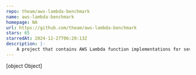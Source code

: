 ```yaml
---
repo: theam/aws-lambda-benchmark
name: aws-lambda-benchmark
homepage: NA
url: https://github.com/theam/aws-lambda-benchmark
stars: 65
starredAt: 2024-12-27T06:20:13Z
description: |-
    A project that contains AWS Lambda function implementations for several runtimes e.g. Nodejs, Haskell, Python, Go, Rust, Java, etc.
---
```


[object Object]
